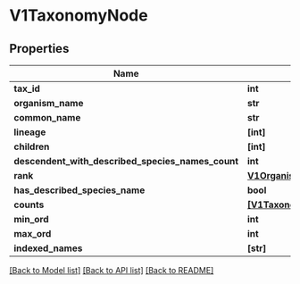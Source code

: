 # V1TaxonomyNode


## Properties
Name | Type | Description | Notes
------------ | ------------- | ------------- | -------------
**tax_id** | **int** |  | [optional] 
**organism_name** | **str** |  | [optional] 
**common_name** | **str** |  | [optional] 
**lineage** | **[int]** |  | [optional] 
**children** | **[int]** |  | [optional] 
**descendent_with_described_species_names_count** | **int** |  | [optional] 
**rank** | [**V1OrganismRankType**](V1OrganismRankType.md) |  | [optional] 
**has_described_species_name** | **bool** |  | [optional] 
**counts** | [**[V1TaxonomyNodeCountByType]**](V1TaxonomyNodeCountByType.md) |  | [optional] 
**min_ord** | **int** |  | [optional] 
**max_ord** | **int** |  | [optional] 
**indexed_names** | **[str]** |  | [optional] 

[[Back to Model list]](../README.md#documentation-for-models) [[Back to API list]](../README.md#documentation-for-api-endpoints) [[Back to README]](../README.md)


